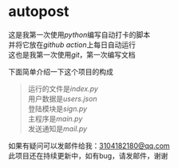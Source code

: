 # autopost
这是我第一次使用*python*编写自动打卡的脚本  
并将它放在*github action*上每日自动运行  
这也是我第一次使用*git*，第一次编写文档

下面简单介绍一下这个项目的构成
> 运行的文件是*index.py*  
> 用户数据是*users.json*  
> 登陆模块是*sign.py*  
> 主程序是*main.py*  
> 发送通知是*mail.py*  
  
如果有疑问可以发邮件给我：3104182180@qq.com  
此项目还在持续更新中，如有bug，请发邮件，谢谢